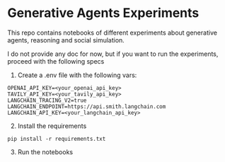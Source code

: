 # Generative Agents Experiments

This repo contains notebooks of different experiments about generative agents, reasoning and social simulation.

I do not provide any doc for now, but if you want to run the experiments, proceed with the following specs

1. Create a .env file with the following vars:
```
OPENAI_API_KEY=<your_openai_api_key>
TAVILY_API_KEY=<your_tavily_api_key>
LANGCHAIN_TRACING_V2=true
LANGCHAIN_ENDPOINT=https://api.smith.langchain.com
LANGCHAIN_API_KEY=<your_langchain_api_key>
```

2. Install the requirements
```
pip install -r requirements.txt
```

3. Run the notebooks